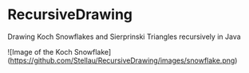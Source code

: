 # RecursiveDrawing
Drawing Koch Snowflakes and Sierprinski Triangles recursively in Java

![Image of the Koch Snowflake]
(https://github.com/Stellau/RecursiveDrawing/images/snowflake.png)
